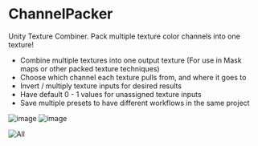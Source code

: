# ChannelPacker
Unity Texture Combiner. Pack multiple texture color channels into one texture!

- Combine multiple textures into one output texture (For use in Mask maps or other packed texture techniques)
- Choose which channel each texture pulls from, and where it goes to
- Invert / multiply texture inputs for desired results
- Have default 0 - 1 values for unassigned texture inputs
- Save multiple presets to have different workflows in the same project

![image](https://github.com/camobiwon/ChannelPacker/assets/30759426/a8347dae-1b64-4bb1-8049-3e608bb4200b)
![image](https://github.com/camobiwon/ChannelPacker/assets/30759426/7ba13073-1570-49ef-b1d5-5ea3b63cdf5e)

![All](https://github.com/camobiwon/ChannelPacker/assets/30759426/598f2ec7-9f20-4430-9742-eae82359be97)
